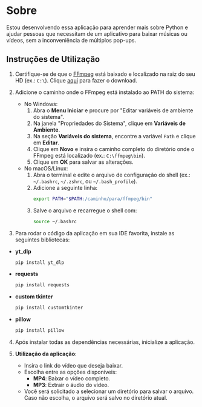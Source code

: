 # Sobre

Estou desenvolvendo essa aplicação para aprender mais sobre Python e ajudar pessoas que necessitam de um aplicativo para baixar músicas ou vídeos, sem a inconveniência de múltiplos pop-ups.

## Instruções de Utilização

1. Certifique-se de que o [FFmpeg](https://www.ffmpeg.org/download.html) está baixado e localizado na raiz do seu HD (ex.: `C:\`). Clique [aqui](https://www.gyan.dev/ffmpeg/builds/ffmpeg-release-essentials.zip) para fazer o download.

2. Adicione o caminho onde o FFmpeg está instalado ao PATH do sistema:
   - No Windows:
     1. Abra o **Menu Iniciar** e procure por "Editar variáveis de ambiente do sistema".
     2. Na janela "Propriedades do Sistema", clique em **Variáveis de Ambiente**.
     3. Na seção **Variáveis do sistema**, encontre a variável `Path` e clique em **Editar**.
     4. Clique em **Novo** e insira o caminho completo do diretório onde o FFmpeg está localizado (ex.: `C:\ffmpeg\bin`).
     5. Clique em **OK** para salvar as alterações.
   - No macOS/Linux:
     1. Abra o terminal e edite o arquivo de configuração do shell (ex.: `~/.bashrc`, `~/.zshrc`, ou `~/.bash_profile`).
     2. Adicione a seguinte linha:  
        ```bash
        export PATH="$PATH:/caminho/para/ffmpeg/bin"
        ```
     3. Salve o arquivo e recarregue o shell com:  
        ```bash
        source ~/.bashrc
        ```

3. Para rodar o código da aplicação em sua IDE favorita, instale as seguintes bibliotecas:

- **yt_dlp**  
  ```bash
  pip install yt_dlp
  ```

- **requests**  
  ```bash
  pip install requests
  ```
  
- **custom tkinter**  
  ```bash
  pip install customtkinter
  ```

- **pillow**  
  ```bash
  pip install pillow
  ```

4. Após instalar todas as dependências necessárias, inicialize a aplicação.

5. **Utilização da aplicação**:
   - Insira o link do vídeo que deseja baixar.
   - Escolha entre as opções disponíveis:
     - **MP4**: Baixar o vídeo completo.
     - **MP3**: Extrair o áudio do vídeo.
   - Você será solicitado a selecionar um diretório para salvar o arquivo. Caso não escolha, o arquivo será salvo no diretório atual.
